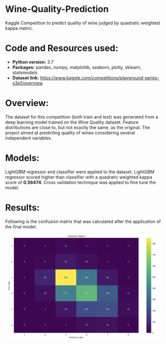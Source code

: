 # Wine-Quality-Prediction
Kaggle Competition to predict quality of wine judged by quadratic weighted kappa metric.

# Code and Resources used:

* **Python version:** 3.7
* **Packages:** pandas, numpy, matplotlib, seaborn, plotly, sklearn, statsmodels
* **Dataset link:** https://www.kaggle.com/competitions/playground-series-s3e5/overview


# Overview:

The dataset for this competition (both train and test) was generated from a deep learning model trained on the Wine Quality dataset. Feature distributions are close to, but not exactly the same, as the original. The project aimed at predicting quality of wines considering several independent variables.

# Models:

LightGBM regressor and classifier were applied to the dataset. LightGBM regressor scored higher than classifier with a quadratic weighted kappa score of **0.56474**. Cross validation technique was applied to fine tune the model.

# Results:
Following is the confusion matrix that was calculated after the application of the final model.

 ![Screenshot](ConfusionMatrix.png)



